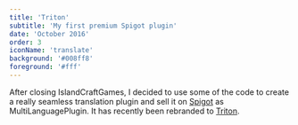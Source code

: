 ```yaml
---
title: 'Triton'
subtitle: 'My first premium Spigot plugin'
date: 'October 2016'
order: 3
iconName: 'translate'
background: '#008ff8'
foreground: '#fff'
---
```


After closing IslandCraftGames, I decided to use some of the code to create a really seamless translation plugin and sell it on [Spigot](https://www.spigotmc.org/resources/triton.30331/) as MultiLanguagePlugin. It has recently been rebranded to [Triton](https://triton.rexcantor64.com/).
